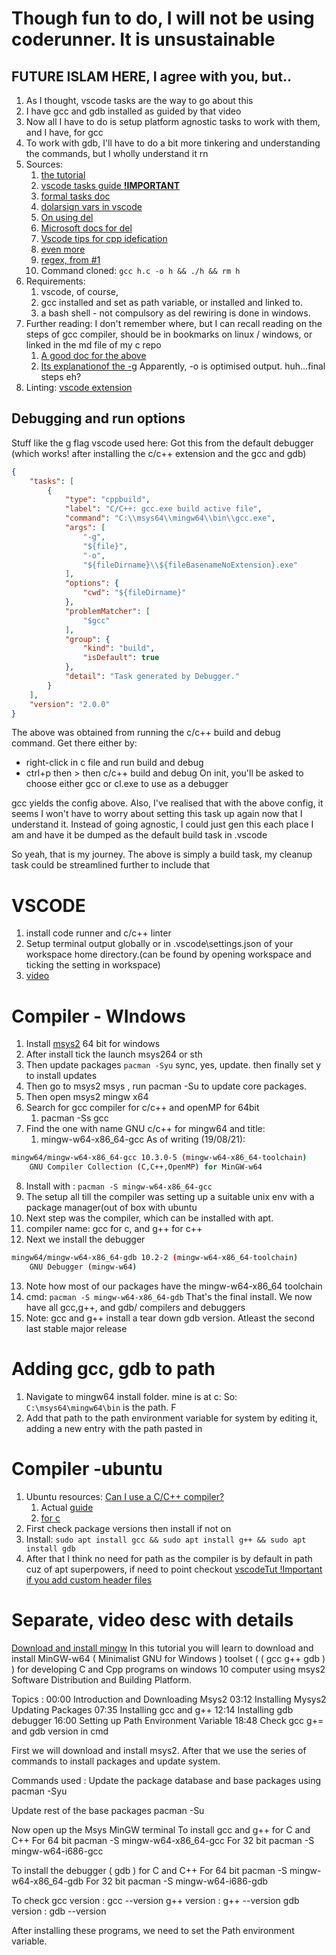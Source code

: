 # Though fun to do, I will not be using coderunner. It is unsustainable

## FUTURE ISLAM HERE, I agree with you, but..

1. As I thought, vscode tasks are the way to go about this
2. I have gcc and gdb installed as guided by that video
3. Now all I have to do is setup platform agnostic tasks to work with them, and I have, for gcc
4. To work with gdb, I'll have to do a bit more tinkering and understanding the commands, but I wholly understand it rn
5. Sources:
   1. [the tutorial](https://www.youtube.com/watch?v=IdhvvlZkS9g)
   2. [vscode tasks guide **!IMPORTANT**](https://code.visualstudio.com/docs/editor/tasks)
   3. [formal tasks doc](https://code.visualstudio.com/docs/editor/tasks-appendix)
   4. [dolarsign vars in vscode](https://code.visualstudio.com/docs/editor/variables-reference)
   5. [On using del](https://stackoverflow.com/questions/17607612/equivalent-of-rm-and-mv-in-windows-cmd/17607871)
   6. [Microsoft docs for del](https://docs.microsoft.com/en-us/windows-server/administration/windows-commands/del)
   7. [Vscode tips for cpp idefication](https://code.visualstudio.com/docs/cpp/cpp-ide)
   8. [even more](https://code.visualstudio.com/docs/cpp/config-mingw)
   9. [regex, from #1](https://regex101.com/)
   10. Command cloned: `gcc h.c -o h && ./h && rm h`
6. Requirements:
   1. vscode, of course,
   2. gcc installed and set as path variable, or installed and linked to.
   3. a bash shell - not compulsory as del rewiring is done in windows.
7. Further reading: I don't remember where, but I can recall reading on the steps of gcc compiler, should be in bookmarks on linux / windows, or linked in the md file of my c repo
   1. [A good doc for the above](https://dmalcolm.fedorapeople.org/gcc/2015-08-31/rst-experiment/gcc-command-options.html)
   2. [Its explanationof the -g](https://dmalcolm.fedorapeople.org/gcc/2015-08-31/rst-experiment/options-for-debugging-your-program-or-gcc.html#cmdoption-g)
      Apparently, -o is optimised output. huh...final steps eh?
8. Linting: [vscode extension](https://code.visualstudio.com/docs/cpp/cpp-ide#_code-formatting)

## Debugging and run options

Stuff like the g flag vscode used here:
Got this from the default debugger (which works! after installing the c/c++ extension and the gcc and gdb)

```JSON
{
    "tasks": [
        {
            "type": "cppbuild",
            "label": "C/C++: gcc.exe build active file",
            "command": "C:\\msys64\\mingw64\\bin\\gcc.exe",
            "args": [
                "-g",
                "${file}",
                "-o",
                "${fileDirname}\\${fileBasenameNoExtension}.exe"
            ],
            "options": {
                "cwd": "${fileDirname}"
            },
            "problemMatcher": [
                "$gcc"
            ],
            "group": {
                "kind": "build",
                "isDefault": true
            },
            "detail": "Task generated by Debugger."
        }
    ],
    "version": "2.0.0"
}
```

The above was obtained from running the c/c++ build and debug command.
Get there either by:

- right-click in c file and run build and debug
- ctrl+p then > then c/c++ build and debug
  On init, you'll be asked to choose either gcc or cl.exe to use as a debugger

gcc yields the config above.
Also, I've realised that with the above config, it seems I won't have to worry about setting this task up again now that I understand it.
Instead of going agnostic, I could just gen this each place I am and have it be dumped as the default build task in .vscode

So yeah, that is my journey.
The above is simply a build task, my cleanup task could be streamlined further to include that

# VSCODE

1. install code runner and c/c++ linter
2. Setup terminal output globally or in .vscode\settings.json of your workspace home directory.(can be found by opening workspace and ticking the setting in workspace)
3. [video](https://youtu.be/77v-Poud_io)

# Compiler - WIndows

1. Install [msys2](https://www.msys2.org/) 64 bit for windows
2. After install tick the launch msys264 or sth
3. Then update packages `pacman -Syu` sync, yes, update. then finally set y to install updates
4. Then go to msys2 msys , run pacman -Su to update core packages.
5. Then open msys2 mingw x64
6. Search for gcc compiler for c/c++ and openMP for 64bit
   1. pacman -Ss gcc
7. Find the one with name GNU c/c++ for mingw64 and title:
   1. mingw-w64-x86_64-gcc
      As of writing (19/08/21):

```sh
mingw64/mingw-w64-x86_64-gcc 10.3.0-5 (mingw-w64-x86_64-toolchain)
    GNU Compiler Collection (C,C++,OpenMP) for MinGW-w64

```

8. Install with : `pacman -S mingw-w64-x86_64-gcc`
9. The setup all till the compiler was setting up a suitable unix env with a package manager(out of box with ubuntu
10. Next step was the compiler, which can be installed with apt.
11. compiler name: gcc for c, and g++ for c++
12. Next we install the debugger

```sh
mingw64/mingw-w64-x86_64-gdb 10.2-2 (mingw-w64-x86_64-toolchain)
    GNU Debugger (mingw-w64)
```

13. Note how most of our packages have the mingw-w64-x86_64 toolchain
14. cmd: `pacman -S mingw-w64-x86_64-gdb`
    That's the final install. We now have all gcc,g++, and gdb/ compilers and debuggers
15. Note: gcc and g++ install a tear down gdb version. Atleast the second last stable major release

# Adding gcc, gdb to path

1. Navigate to mingw64 install folder. mine is at c:
   So: `C:\msys64\mingw64\bin` is the path. F
2. Add that path to the path environment variable for system by editing it, adding a new entry with the path pasted in

# Compiler -ubuntu

1. Ubuntu resources: [Can I use a C/C++ compiler?](https://askubuntu.com/a/30997)
   1. Actual [guide](https://www.ubuntubuzz.com/2018/11/setup-cpp-programming-tools-on-ubuntu-for-beginners.html)
   2. [for c](https://www.ubuntubuzz.com/2017/09/setup-c-programming-tools-on-ubuntu-for-beginners.html)
2. First check package versions then install if not on
3. Install: `sudo apt install gcc && sudo apt install g++ && sudo apt install gdb`
4. After that I think no need for path as the compiler is by default in path cuz of apt superpowers, if need to point checkout [vscodeTut !Important if you add custom header files](https://code.visualstudio.com/docs/cpp/configure-intellisense-crosscompilation)

# Separate, video desc with details

[Download and install mingw](https://www.youtube.com/watch?v=0HD0pqVtsmw)
In this tutorial you will learn to download and install MinGW-w64 ( Minimalist GNU for Windows ) toolset ( ( gcc g++ gdb ) ) for developing C and Cpp programs on windows 10 computer using msys2 Software Distribution and Building Platform.

Topics :
00:00 Introduction and Downloading Msys2
03:12 Installing Mysys2 Updating Packages
07:35 Installing gcc and g++
12:14 Installing gdb debugger
16:00 Setting up Path Environment Variable
18:48 Check gcc g+= and gdb version in cmd

First we will download and install msys2.
After that we use the series of commands to install packages and update system.

Commands used :
Update the package database and base packages using
pacman -Syu

Update rest of the base packages
pacman -Su

Now open up the Msys MinGW terminal
To install gcc and g++ for C and C++
For 64 bit
pacman -S mingw-w64-x86_64-gcc
For 32 bit
pacman -S mingw-w64-i686-gcc

To install the debugger ( gdb ) for C and C++
For 64 bit
pacman -S mingw-w64-x86_64-gdb
For 32 bit
pacman -S mingw-w64-i686-gdb

To check
gcc version : gcc --version
g++ version : g++ --version
gdb version : gdb --version

After installing these programs, we need to set the Path environment variable.
